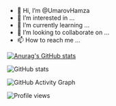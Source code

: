 - 👋 Hi, I’m @UmarovHamza
- 👀 I’m interested in ...
- 🌱 I’m currently learning ...
- 💞️ I’m looking to collaborate on ...
- 📫 How to reach me ...


[![Anurag's GitHub stats](https://github-readme-stats.vercel.app/api?username=UmarovHamza)](https://github.com/anuraghazra/github-readme-stats)

![GitHub stats](https://github-readme-stats.vercel.app/api?username=UmarovHamza&show_icons=true&count_private=true)  

![GitHub Activity Graph](https://activity-graph.herokuapp.com/graph?username=UmarovHamza)  

![Profile views](https://gpvc.arturio.dev/UmarovHamza)
